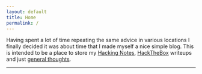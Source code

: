 ```yaml
---
layout: default
title: Home
permalink: /
---
```

Having spent a lot of time repeating the same advice in various locations I finally decided it was about time that I made myself a nice simple blog. This is intended to be a place to store my [Hacking Notes](./notes), [HackTheBox](./htb) writeups and just [general thoughts](./blog).

* * *
